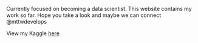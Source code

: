 Currently focused on becoming a data scientist. This website contains my work so far. Hope you take a look and maybe we can connect @mttwdevelops

View my Kaggle [here](https://www.kaggle.com/mttwdevelops)
